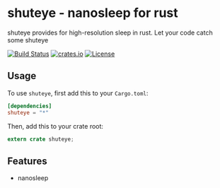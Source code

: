 # shuteye - nanosleep for rust

shuteye provides for high-resolution sleep in rust. Let your code catch some shuteye

[![Build Status](https://travis-ci.org/brayniac/shuteye.svg?branch=master)](https://travis-ci.org/brayniac/shuteye)
[![crates.io](http://meritbadge.herokuapp.com/shuteye)](https://crates.io/crates/shuteye)
[![License](http://img.shields.io/:license-mit-blue.svg)](http://doge.mit-license.org)

## Usage

To use `shuteye`, first add this to your `Cargo.toml`:

```toml
[dependencies]
shuteye = "*"
```

Then, add this to your crate root:

```rust
extern crate shuteye;
```

## Features

* nanosleep
